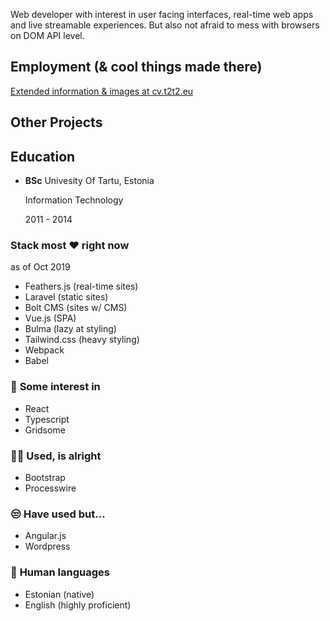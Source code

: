 <p>
Web developer with interest in user facing interfaces, real-time web apps and live streamable experiences. But also not afraid to mess with browsers on DOM API level.
</p>

<div class="flex flex-col lg:flex-row print:flex-row mt-12 print:mt-4 -mx-2">
	<div class="lg:w-3/4 print:w-2/3 px-2">
		<h2 class="text-3xl print:text-2x font-semibold mb-4">Employment <span class="text-base">(& cool things made there)</span></h2>
		<a class="hidden print:block text-sm -mt-4 mb-4" href="https://cv.t2t2.eu">Extended information & images at cv.t2t2.eu</a>
		<list-jobs />
		<h2 class="text-3xl print:text-2x font-semibold mt-4 mb-4">Other Projects</span></h2>
		<list-projects />
	</div>
	<div class="lg:w-1/4 print:w-1/3 px-2 mt-4 lg:mt-0">
		<div class="print:break-inside-avoid">
			<h2 class="text-3xl print:text-2xl font-semibold">Education</h2>
			<ul>
				<li>
					<p class="inline lg:block print">
						<strong>BSc</strong>
						Univesity Of Tartu, Estonia
					</p>
					<p class="inline lg:block print:inline text-sm">
						Information Technology
					</p>
					<p class="inline lg:block print:inline text-sm">
						2011 - 2014
					</p>
				</li>
			</ul>
		</div>
		<div class="mt-4 print:break-inside-avoid">
			<h3 class="text-xl mt-1">Stack most ❤ right now</h3>
			<p class="text-xs">as of Oct 2019</p>
			<ul class="mt-3 list-disc list-inside looking-list">
				<li class="mt-2">Feathers.js (real-time sites)</li>
				<li>Laravel (static sites)</li>
				<li>Bolt CMS (sites w/ CMS)</li>
				<li class="mt-2">Vue.js (SPA)</li>
				<li class="mt-2">Bulma (lazy at styling)</li>
				<li>Tailwind.css (heavy styling)</li>
				<li class="mt-2">Webpack</li>
				<li>Babel</li>
			</ul>
		</div>
		<div class="mt-4 print:break-inside-avoid">
			<h3 class="text-xl mt-1"><span class="print:hidden">👀 </span>Some interest in</h3>
			<ul class="mt-3 list-disc list-inside looking-list">
				<li>React</li>
				<li>Typescript</li>
				<li>Gridsome</li>
			</ul>
		</div>
		<div class="mt-4 print:break-inside-avoid">
			<h3 class="text-xl mt-1"><span class="print:hidden">🤷‍♂️ </span>Used, is alright</h3>
			<ul class="mt-3 list-disc list-inside looking-list">
				<li>Bootstrap</li>
				<li>Processwire</li>
			</ul>
		</div>
		<div class="mt-4 print:break-inside-avoid">
			<h3 class="text-xl mt-1"><span class="print:hidden">😒 </span>Have used but...</h3>
			<ul class="mt-3 list-disc list-inside looking-list">
				<li>Angular.js</li>
				<li>Wordpress</li>
			</ul>
		</div>
		<div class="mt-4 print:break-inside-avoid">
			<h3 class="text-xl mt-1"><span class="print:hidden">💬 </span>Human languages</h3>
			<ul class="mt-3 list-disc list-inside looking-list">
				<li>Estonian (native)</li>
				<li>English (highly proficient)</li>
			</ul>
		</div>
	</div>
</div>

